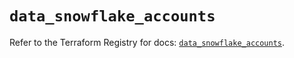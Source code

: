 # `data_snowflake_accounts`

Refer to the Terraform Registry for docs: [`data_snowflake_accounts`](https://registry.terraform.io/providers/snowflakedb/snowflake/2.8.0/docs/data-sources/accounts).
